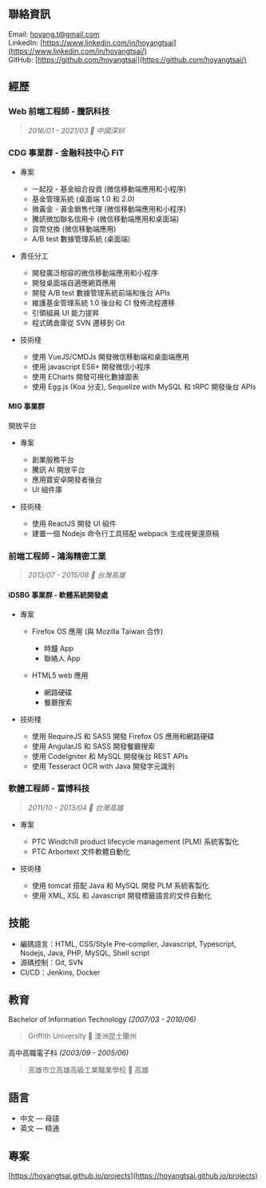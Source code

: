 ## 聯絡資訊

Email: [hoyang.t@gmail.com](mailto:hoyang.t@gmail.com)<br/>
LinkedIn: [https://www.linkedin.com/in/hoyangtsai](https://www.linkedin.com/in/hoyangtsai/)<br/>
GitHub: [https://github.com/hoyangtsai](https://github.com/hoyangtsai/)<br/>

## 經歷

### Web 前端工程師 - 騰訊科技

> _2016/01 - 2021/03 📍 中國深圳_

### CDG 事業群 - 金融科技中心 FiT

- 專案

  - 一起投 - 基金組合投資 (微信移動端應用和小程序)
  - 基金管理系統 (桌面端 1.0 和 2.0)
  - 微黃金 - 黃金銷售代理 (微信移動端應用和小程序)
  - 騰訊微加聯名信用卡 (微信移動端應用和桌面端)
  - 貨幣兌換 (微信移動端應用)
  - A/B test 數據管理系統 (桌面端)

- 責任分工

  - 開發廣泛相容的微信移動端應用和小程序
  - 開發桌面端自適應網頁應用
  - 開發 A/B test 數據管理系統前端和後台 APIs
  - 維護基金管理系統 1.0 後台和 CI 發佈流程遷移
  - 引領組員 UI 能力提昇
  - 程式碼倉庫從 SVN 遷移到 Git

- 技術棧

  - 使用 VueJS/CMDJs 開發微信移動端和桌面端應用
  - 使用 javascript ES6+ 開發微信小程序
  - 使用 ECharts 開發可視化數據圖表
  - 使用 Egg.js (Koa 分支), Sequelize with MySQL 和 tRPC 開發後台 APIs

#### MIG 事業群

開放平台

- 專案

  - 創業服務平台
  - 騰訊 AI 開放平台
  - 應用寶安卓開發者後台
  - UI 組件庫

- 技術棧

  - 使用 ReactJS 開發 UI 組件
  - 建置一個 Nodejs 命令行工具搭配 webpack 生成視覺還原稿

### 前端工程師 - 鴻海精密工業

> _2013/07 - 2015/08 📍 台灣高雄_

#### iDSBG 事業群 - 軟體系統開發處

- 專案
  
  - Firefox OS 應用 (與 Mozilla Taiwan 合作)

    - 時鐘 App
    - 聯絡人 App

  - HTML5 web 應用

    - 網路硬碟
    - 餐廳搜索

- 技術棧
  
  - 使用 RequireJS 和 SASS 開發 Firefox OS 應用和網路硬碟
  - 使用 AngularJS 和 SASS 開發餐廳搜索
  - 使用 CodeIgniter 和 MySQL 開發後台 REST APIs
  - 使用 Tesseract OCR with Java 開發字元識別

### 軟體工程師 - 富博科技

> _2011/10 - 2013/04 📍 台灣高雄_

- 專案

  - PTC Windchill product lifecycle management (PLM) 系統客製化
  - PTC Arbortext 文件軟體自動化

- 技術棧
  
  - 使用 tomcat 搭配 Java 和 MySQL 開發 PLM 系統客製化
  - 使用 XML, XSL 和 Javascript 開發標籤語言的文件自動化

## 技能

- 編碼語言：HTML, CSS/Style Pre-complier, Javascript, Typescript, Nodejs, Java, PHP, MySQL, Shell script
- 源碼控制：Git, SVN
- CI/CD：Jenkins, Docker

## 教育

Bachelor of Information Technology _(2007/03 - 2010/06)_
> Griffith University 📍 澳洲昆士蘭州

高中高職電子科 _(2003/09 - 2005/06)_
> 高雄市立高雄高級工業職業學校 📍 高雄

## 語言

- 中文 — 母語
- 英文 — 精通

## 專案

[https://hoyangtsai.github.io/projects](https://hoyangtsai.github.io/projects)
